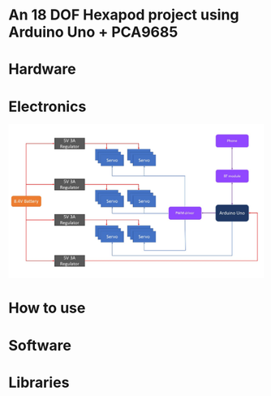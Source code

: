 # An 18 DOF Hexapod project using Arduino Uno + PCA9685

# Hardware

# Electronics
![Wiring2](https://github.com/KimAndrePettersen/Hexapod/blob/master/pictures/Wiring2.jpg)

# How to use

# Software

# Libraries


